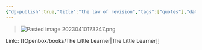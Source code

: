 ```yaml
---
{"dg-publish":true,"title":"the law of revision","tags":["quotes"],"date":"2023-04-10T17:32:46+04:00","modified_at":"2023-04-10T17:32:52+04:00","dg-path":"/quotes/202304101732.md","permalink":"/quotes/202304101732/","dgPassFrontmatter":true}
---
```



> ![Pasted image 20230410173247.png](/openbox/assets/img/Pasted%20image%2020230410173247.png)

Link:: [[Openbox/books/The Little Learner|The Little Learner]] 
